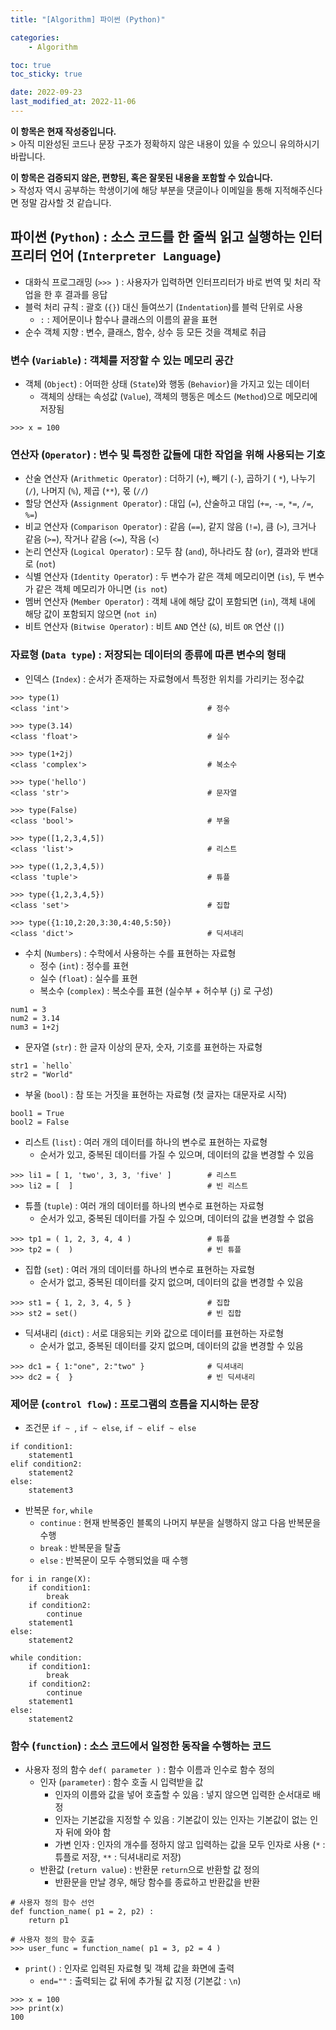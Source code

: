 ```yaml
---
title: "[Algorithm] 파이썬 (Python)"

categories:
    - Algorithm

toc: true
toc_sticky: true

date: 2022-09-23
last_modified_at: 2022-11-06
---
```


<p class="notice--primary"><strong>이 항목은 현재 작성중입니다.</strong><br>> 아직 미완성된 코드나 문장 구조가 정확하지 않은 내용이 있을 수 있으니 유의하시기 바랍니다.</p>

<p class="notice--warning"><strong>이 항목은 검증되지 않은, 편향된, 혹은 잘못된 내용을 포함할 수 있습니다.</strong><br>> 작성자 역시 공부하는 학생이기에 해당 부분을 댓글이나 이메일을 통해 지적해주신다면 정말 감사할 것 같습니다.</p>

## 파이썬 (```Python```) : 소스 코드를 한 줄씩 읽고 실행하는 인터프리터 언어 (```Interpreter Language```)
- 대화식 프로그래밍 (```>>> ```) : 사용자가 입력하면 인터프리터가 바로 번역 및 처리 작업을 한 후 결과를 응답
- 블럭 처리 규칙 : 괄호 (```{}```) 대신 들여쓰기 (```Indentation```)를 블럭 단위로 사용
  - ```:``` : 제어문이나 함수나 클래스의 이름의 끝을 표현
- 순수 객체 지향 : 변수, 클래스, 함수, 상수 등 모든 것을 객체로 취급

### 변수 (```Variable```) : 객체를 저장할 수 있는 메모리 공간
- 객체 (```Object```) : 어떠한 상태 (```State```)와 행동 (```Behavior```)을 가지고 있는 데이터
  - 객체의 상태는 속성값 (```Value```), 객체의 행동은 메소드 (```Method```)으로 메모리에 저장됨

```
>>> x = 100
```

### 연산자 (```Operator```) : 변수 및 특정한 값들에 대한 작업을 위해 사용되는 기호
- 산술 연산자 (```Arithmetic Operator```) : 더하기 (```+```), 빼기 (```-```), 곱하기 ( ```*```), 나누기 (```/```), 나머지 (```%```), 제곱 (```**```), 몫 (```//```)
- 할당 연산자 (```Assignment Operator```) : 대입 (```=```), 산술하고 대입 (```+=```, ```-=```, ```*=```, ```/=```, ```%=```)
- 비교 연산자 (```Comparison Operator```) : 같음 (```==```), 같지 않음 (```!=```), 큼 (```>```), 크거나 같음 (```>=```), 작거나 같음 (```<=```), 작음 (```<```)
- 논리 연산자 (```Logical Operator```) : 모두 참 (```and```), 하나라도 참 (```or```), 결과와 반대로 (```not```)
- 식별 연산자 (```Identity Operator```) : 두 변수가 같은 객체 메모리이면 (```is```), 두 변수가 같은 객체 메모리가 아니면 (```is not```)
- 멤버 연산자 (```Member Operator```) : 객체 내에 해당 값이 포함되면 (```in```), 객체 내에 해당 값이 포함되지 않으면 (```not in```)
- 비트 연산자 (```Bitwise Operator```) : 비트 ```AND``` 연산 (```&```), 비트 ```OR``` 연산 (```|```)

### 자료형 (```Data type```) : 저장되는 데이터의 종류에 따른 변수의 형태
- 인덱스 (```Index```) : 순서가 존재하는 자료형에서 특정한 위치를 가리키는 정수값

```
>>> type(1)
<class 'int'>                               # 정수

>>> type(3.14)
<class 'float'>                             # 실수

>>> type(1+2j)
<class 'complex'>                           # 복소수

>>> type('hello')
<class 'str'>                               # 문자열

>>> type(False)
<class 'bool'>                              # 부울

>>> type([1,2,3,4,5])
<class 'list'>                              # 리스트

>>> type((1,2,3,4,5))
<class 'tuple'>                             # 튜플

>>> type({1,2,3,4,5})
<class 'set'>                               # 집합

>>> type({1:10,2:20,3:30,4:40,5:50})
<class 'dict'>                              # 딕셔내리
```

- 수치 (```Numbers```) : 수학에서 사용하는 수를 표현하는 자료형
  - 정수 (```int```) : 정수를 표현
  - 실수 (```float```) : 실수를 표현
  - 복소수 (```complex```) : 복소수를 표현 (실수부 + 허수부 (```j```) 로 구성)

```
num1 = 3
num2 = 3.14
num3 = 1+2j
```

- 문자열 (```str```) : 한 글자 이상의 문자, 숫자, 기호를 표현하는 자료형

```
str1 = `hello`
str2 = "World"
```

- 부울 (```bool```) : 참 또는 거짓을 표현하는 자료형 (첫 글자는 대문자로 시작)

```
bool1 = True
bool2 = False
```

- 리스트 (```list```) : 여러 개의 데이터를 하나의 변수로 표현하는 자료형
  - 순서가 있고, 중복된 데이터를 가질 수 있으며, 데이터의 값을 변경할 수 있음

```
>>> li1 = [ 1, 'two', 3, 3, 'five' ]        # 리스트
>>> li2 = [  ]                              # 빈 리스트
```

- 튜플 (```tuple```) : 여러 개의 데이터를 하나의 변수로 표현하는 자료형
  - 순서가 있고, 중복된 데이터를 가질 수 있으며, 데이터의 값을 변경할 수 없음

```
>>> tp1 = ( 1, 2, 3, 4, 4 )                 # 튜플
>>> tp2 = (  )                              # 빈 튜플
```

- 집합 (```set```) : 여러 개의 데이터를 하나의 변수로 표현하는 자료형
  - 순서가 없고, 중복된 데이터를 갖지 없으며, 데이터의 값을 변경할 수 있음

```
>>> st1 = { 1, 2, 3, 4, 5 }                 # 집합
>>> st2 = set()                             # 빈 집합
```

- 딕셔내리 (```dict```) : 서로 대응되는 키와 값으로 데이터를 표현하는 자로형
  - 순서가 없고, 중복된 데이터를 갖지 없으며, 데이터의 값을 변경할 수 있음

```
>>> dc1 = { 1:"one", 2:"two" }              # 딕셔내리
>>> dc2 = {  }                              # 빈 딕셔내리
```

### 제어문 (```control flow```) : 프로그램의 흐름을 지시하는 문장
- 조건문 ```if ~ ```, ```if ~ else```, ```if ~ elif ~ else```

```
if condition1:
    statement1
elif condition2:
    statement2
else:
    statement3
```

- 반복문 ```for```,  ```while```
  - ```continue``` : 현재 반복중인 블록의 나머지 부분을 실행하지 않고 다음 반복문을 수행
  - ```break``` : 반복문을 탈출
  - ```else``` : 반복문이 모두 수행되었을 때 수행

```
for i in range(X):     
    if condition1:
        break
    if condition2:
        continue
    statement1
else:
    statement2
```
```
while condition:
    if condition1:
        break
    if condition2:
        continue
    statement1
else:
    statement2
```

### 함수 (```function```) : 소스 코드에서 일정한 동작을 수행하는 코드
- 사용자 정의 함수 ```def( parameter )``` : 함수 이름과 인수로 함수 정의
  - 인자 (```parameter```) : 함수 호출 시 입력받을 값
    - 인자의 이름와 값을 넣어 호출할 수 있음 : 넣지 않으면 입력한 순서대로 배정
    - 인자는 기본값을 지정할 수 있음 : 기본값이 있는 인자는 기본값이 없는 인자 뒤에 와야 함
    - 가변 인자 : 인자의 개수를 정하지 않고 입력하는 값을 모두 인자로 사용 (```*``` : 튜플로 저장, ```**``` : 딕셔내리로 저장)
  - 반환값 (```return value```) : 반환문 ```return```으로 반환할 값 정의
    - 반환문을 만날 경우, 해당 함수를 종료하고 반환값을 반환

```
# 사용자 정의 함수 선언
def function_name( p1 = 2, p2) :
    return p1

# 사용자 정의 함수 호출
>>> user_func = function_name( p1 = 3, p2 = 4 )
```

- ```print()``` : 인자로 입력된 자료형 및 객체 값을 화면에 출력
  - ```end=""``` : 출력되는 값 뒤에 추가될 값 지정 (기본값 : ```\n```)

```
>>> x = 100
>>> print(x)
100
```